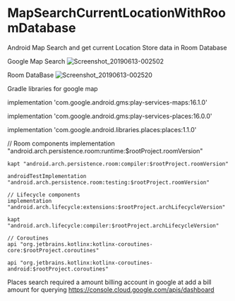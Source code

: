 # MapSearchCurrentLocationWithRoomDatabase

Android Map Search  and get current Location Store data in  Room Database


Google Map Search 
![Screenshot_20190613-002502](https://user-images.githubusercontent.com/24818899/59404402-034d1300-8dc4-11e9-9755-f5da189e889f.png)

Room DataBase 
![Screenshot_20190613-002520](https://user-images.githubusercontent.com/24818899/59404360-e57fae00-8dc3-11e9-8046-bebd73578ee8.png)


Gradle libraries for google map 

implementation 'com.google.android.gms:play-services-maps:16.1.0'

implementation 'com.google.android.gms:play-services-places:16.0.0'

implementation 'com.google.android.libraries.places:places:1.1.0'

 // Room components
    implementation "android.arch.persistence.room:runtime:$rootProject.roomVersion"
    
    kapt "android.arch.persistence.room:compiler:$rootProject.roomVersion"
    
    androidTestImplementation "android.arch.persistence.room:testing:$rootProject.roomVersion"
    
    // Lifecycle components
    implementation "android.arch.lifecycle:extensions:$rootProject.archLifecycleVersion"
    
    kapt "android.arch.lifecycle:compiler:$rootProject.archLifecycleVersion"
    
    // Coroutines
    api "org.jetbrains.kotlinx:kotlinx-coroutines-core:$rootProject.coroutines"
    
    api "org.jetbrains.kotlinx:kotlinx-coroutines-android:$rootProject.coroutines"

Places search required a amount billing account in google at add a bill amount for querying
https://console.cloud.google.com/apis/dashboard
